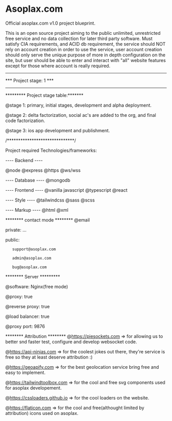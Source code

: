# Asoplax.com
Official asoplax.com v1.0 project blueprint.

This is an open source project aiming to the public unlimited, unrestricted free service and no data collection for later third party software.
Must satisfy CIA requirements, and ACID db requirement, the service should NOT rely on account creation in order to use the service, user account creation should only serve the unique purpose of more in depth configuration on the site, but user should be able to enter and interact with "all" website features except for those where account is really required.



************************
*** Project stage: 1 ***
************************

********* Project stage table:*******

@stage 1: primary, initial stages, development and alpha deployment.


@stage 2: delta factorization, social ac's are added to the org, and final code factorization.


@stage 3: ios app development and publishment.

/******************************/

Project required Technologies/frameworks:

---- Backend ----

@node
@express
@https
@ws/wss

---- Database ----
@mongodb


---- Frontend ----
@vanilla javascript
@typescript
@react


---- Style ----
@tailwindcss
@sass
@scss



---- Markup ----
@html
@xml


******** contact mode ********
@email

private: ...

public: 

       support@asoplax.com
       
       admin@asoplax.com
       
       bug@asoplax.com
       


******** Server *********

@software: Nginx(free mode)

@proxy: true

@reverse proxy: true

@load balancer: true

@proxy port: 9876



******** Attribution ********
@https://piesockets.com => for allowing us to better snd faster test, configure and develop websocket code.

@https://api-ninjas.com => for the coolest jokes out there, they're service is free so they at least deserve attribution :)

@https://geoapify.com => for the best geolocation service bring free and easy to implement.

@https://tailwindtoolbox.com => for the cool and free svg components used for asoplax developement.

@https://cssloaders.github.io => for the cool loaders on the website.

@https://flaticon.com => for the cool and free(althought limited by attribution) icons used on asoplax.


